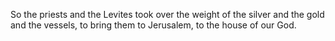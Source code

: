 So the priests and the Levites took over the weight of the silver and the gold and the vessels, to bring them to Jerusalem, to the house of our God.
